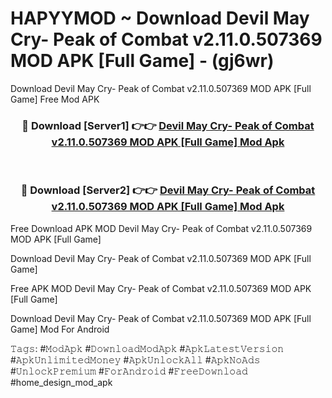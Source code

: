 # HAPYYMOD ~ Download Devil May Cry- Peak of Combat v2.11.0.507369 MOD APK [Full Game] - (gj6wr)
Download Devil May Cry- Peak of Combat v2.11.0.507369 MOD APK [Full Game] Free Mod APK

<div align="center">
<h3>🔴 Download [Server1] 👉👉 <a href="https://apk-comot.site?title=Devil_May_Cry-_Peak_of_Combat_v2.11.0.507369_MOD_APK_[Full_Game]">Devil May Cry- Peak of Combat v2.11.0.507369 MOD APK [Full Game] Mod Apk</a></h3><br>

<h3>🔴 Download [Server2] 👉👉 <a href="https://apk-comot.site?title=Devil_May_Cry-_Peak_of_Combat_v2.11.0.507369_MOD_APK_[Full_Game]">Devil May Cry- Peak of Combat v2.11.0.507369 MOD APK [Full Game] Mod Apk</a></h3>
</div>


Free Download APK MOD Devil May Cry- Peak of Combat v2.11.0.507369 MOD APK [Full Game]

Download Devil May Cry- Peak of Combat v2.11.0.507369 MOD APK [Full Game] 

Free APK MOD Devil May Cry- Peak of Combat v2.11.0.507369 MOD APK [Full Game] 

Download Devil May Cry- Peak of Combat v2.11.0.507369 MOD APK [Full Game] Mod For Android

𝚃𝚊𝚐𝚜: #𝙼𝚘𝚍𝙰𝚙𝚔 #𝙳𝚘𝚠𝚗𝚕𝚘𝚊𝚍𝙼𝚘𝚍𝙰𝚙𝚔 #𝙰𝚙𝚔𝙻𝚊𝚝𝚎𝚜𝚝𝚅𝚎𝚛𝚜𝚒𝚘𝚗 #𝙰𝚙𝚔𝚄𝚗𝚕𝚒𝚖𝚒𝚝𝚎𝚍𝙼𝚘𝚗𝚎𝚢 #𝙰𝚙𝚔𝚄𝚗𝚕𝚘𝚌𝚔𝙰𝚕𝚕 #𝙰𝚙𝚔𝙽𝚘𝙰𝚍𝚜 #𝚄𝚗𝚕𝚘𝚌𝚔𝙿𝚛𝚎𝚖𝚒𝚞𝚖 #𝙵𝚘𝚛𝙰𝚗𝚍𝚛𝚘𝚒𝚍 #𝙵𝚛𝚎𝚎𝙳𝚘𝚠𝚗𝚕𝚘𝚊𝚍 #home_design_mod_apk